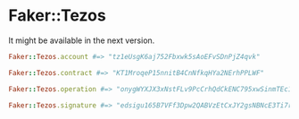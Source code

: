 # Faker::Tezos

It might be available in the next version.

```ruby
Faker::Tezos.account #=> "tz1eUsgK6aj752Fbxwk5sAoEFvSDnPjZ4qvk"

Faker::Tezos.contract #=> "KT1MroqeP15nnitB4CnNfkqHYa2NErhPPLWF"

Faker::Tezos.operation #=> "onygWYXJX3xNstFLv9PcCrhQdCkENC795xwSinmTEc1jsDN4VDa"

Faker::Tezos.signature #=> "edsigu165B7VFf3Dpw2QABVzEtCxJY2gsNBNcE3Ti7rRxtDUjqTFRpg67EdAQmY6YWPE5tKJDMnSTJDFu65gic8uLjbW2YwGvAZ"
```
